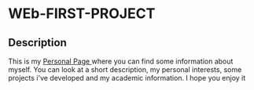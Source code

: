 # WEb-FIRST-PROJECT

<h2>Description </h2>
<p>This is my <a href="https://www.facebook.com/hectordavid27">Personal Page </a>where you can find some information about myself. 
You can look at a short description, my personal interests, some projects i've developed and my academic information.
I hope you enjoy it</p>

